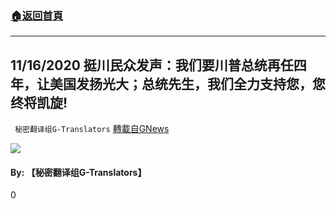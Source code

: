 ###  [:house:返回首頁](https://github.com/ourhimalayas/txt)
---

## 11/16/2020 挺川民众发声：我们要川普总统再任四年，让美国发扬光大；总统先生，我们全力支持您，您终将凯旋!
` 秘密翻译组G-Translators` [轉載自GNews](https://gnews.org/zh-hans/567585/)

![]()![](https://gnews-media-offload.s3.amazonaws.com/wp-content/uploads/2020/11/17102605/Capture-42.jpg)
#### **By: 【秘密翻译组G-Translators】**

0
